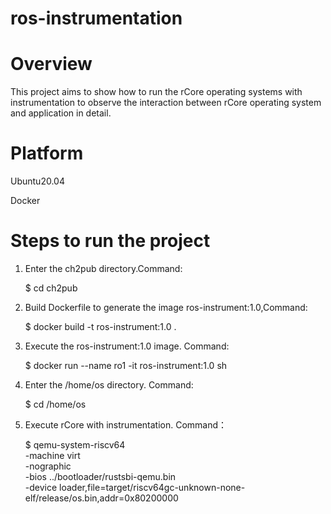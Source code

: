 # ros-instrumentation

# Overview

This project aims to show how to run the rCore operating systems with  instrumentation to observe the interaction between rCore operating system and application in detail.

# Platform

Ubuntu20.04

Docker

# Steps to run the project

1. Enter the ch2pub directory.Command:

   $  cd ch2pub

2. Build Dockerfile to generate the image ros-instrument:1.0,Command:

   $  docker build -t ros-instrument:1.0 .

3. Execute the ros-instrument:1.0 image. Command:

   $  docker run --name ro1 -it ros-instrument:1.0 sh

4. Enter the /home/os directory. Command:

   $  cd /home/os

5. Execute rCore with instrumentation. Command：

   $  qemu-system-riscv64 \
    -machine virt \
    -nographic \
    -bios ../bootloader/rustsbi-qemu.bin \
-device loader,file=target/riscv64gc-unknown-none-elf/release/os.bin,addr=0x80200000
